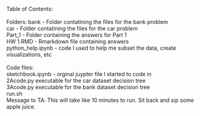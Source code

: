 Table of Contents:<br />
<br />
Folders:
bank - Folder contatining  the files for the bank problem <br />
car - Folder contatining the files for the car problem<br />
Part_1 - Folder containing the answers for Part 1<br />
        HW 1.RMD - Rmarkdown file containing answers<br />
        python_help.ipynb - code I used to help me subset the data, create visualizations, etc<br />
<br />
Code files: <br />
sketchbook.ipynb - orginal juypter file I started to code in<br />
2Acode.py executable for the car dataset decision tree<br />
3Acode.py executable for the bank dataset decision tree
<br />
run.sh<br />
Message to TA: This will take like 10 minutes to run. Sit back and sip some apple juice.